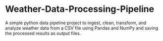 # Weather-Data-Processing-Pipeline
A simple python data pipeline project to ingest, clean, transform, and analyze weather data from a CSV file using Pandas and NumPy and saving the processed results as output files.
